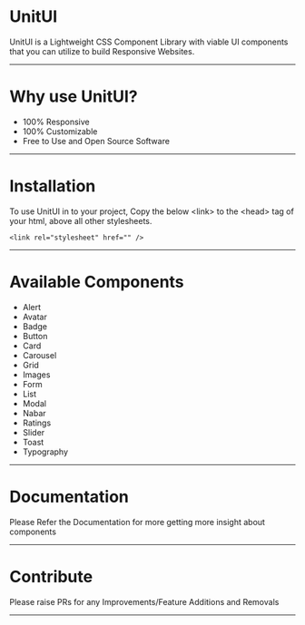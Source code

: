 # UnitUI
UnitUI is a Lightweight CSS Component Library with viable UI components that you can utilize to build Responsive Websites.

---

# Why use UnitUI?
- 100% Responsive
- 100% Customizable
- Free to Use and Open Source Software

---

# Installation
To use UnitUI in to your project, Copy the below \<link> to the \<head> tag of your html, above all other stylesheets.
  ```
  <link rel="stylesheet" href="" />
  ```
  
---

# Available Components
- Alert
- Avatar
- Badge
- Button
- Card
- Carousel
- Grid
- Images
- Form
- List
- Modal
- Nabar
- Ratings
- Slider
- Toast
- Typography

---

# Documentation
Please Refer the Documentation for more getting more insight about components

---

# Contribute
  Please raise PRs for any Improvements/Feature Additions and Removals
  
---
